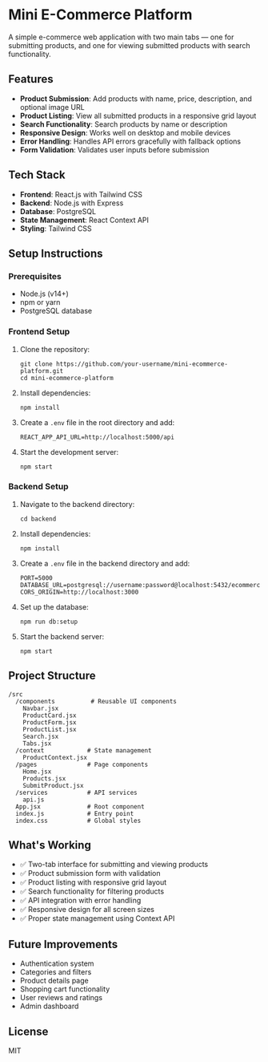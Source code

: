 # Mini E-Commerce Platform

A simple e-commerce web application with two main tabs — one for submitting products, and one for viewing submitted products with search functionality.

## Features

- **Product Submission**: Add products with name, price, description, and optional image URL
- **Product Listing**: View all submitted products in a responsive grid layout
- **Search Functionality**: Search products by name or description
- **Responsive Design**: Works well on desktop and mobile devices
- **Error Handling**: Handles API errors gracefully with fallback options
- **Form Validation**: Validates user inputs before submission

## Tech Stack

- **Frontend**: React.js with Tailwind CSS
- **Backend**: Node.js with Express
- **Database**: PostgreSQL
- **State Management**: React Context API
- **Styling**: Tailwind CSS

## Setup Instructions

### Prerequisites

- Node.js (v14+)
- npm or yarn
- PostgreSQL database

### Frontend Setup

1. Clone the repository:

   ```
   git clone https://github.com/your-username/mini-ecommerce-platform.git
   cd mini-ecommerce-platform
   ```

2. Install dependencies:

   ```
   npm install
   ```

3. Create a `.env` file in the root directory and add:

   ```
   REACT_APP_API_URL=http://localhost:5000/api
   ```

4. Start the development server:
   ```
   npm start
   ```

### Backend Setup

1. Navigate to the backend directory:

   ```
   cd backend
   ```

2. Install dependencies:

   ```
   npm install
   ```

3. Create a `.env` file in the backend directory and add:

   ```
   PORT=5000
   DATABASE_URL=postgresql://username:password@localhost:5432/ecommerce
   CORS_ORIGIN=http://localhost:3000
   ```

4. Set up the database:

   ```
   npm run db:setup
   ```

5. Start the backend server:
   ```
   npm start
   ```

## Project Structure

```
/src
  /components          # Reusable UI components
    Navbar.jsx
    ProductCard.jsx
    ProductForm.jsx
    ProductList.jsx
    Search.jsx
    Tabs.jsx
  /context            # State management
    ProductContext.jsx
  /pages              # Page components
    Home.jsx
    Products.jsx
    SubmitProduct.jsx
  /services           # API services
    api.js
  App.jsx             # Root component
  index.js            # Entry point
  index.css           # Global styles
```

## What's Working

- ✅ Two-tab interface for submitting and viewing products
- ✅ Product submission form with validation
- ✅ Product listing with responsive grid layout
- ✅ Search functionality for filtering products
- ✅ API integration with error handling
- ✅ Responsive design for all screen sizes
- ✅ Proper state management using Context API

## Future Improvements

- Authentication system
- Categories and filters
- Product details page
- Shopping cart functionality
- User reviews and ratings
- Admin dashboard

## License

MIT
